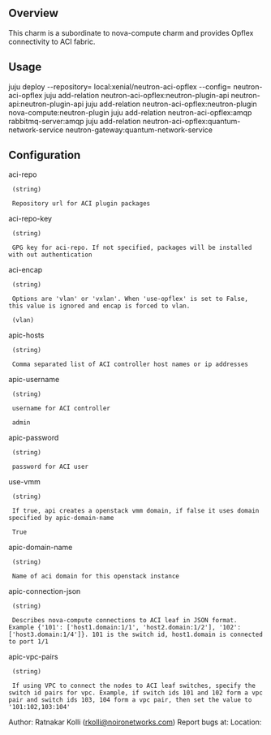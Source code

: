 Overview
--------

This charm is a subordinate to nova-compute charm and provides Opflex connectivity to ACI fabric.


Usage
-----

juju deploy --repository=<path> local:xenial/neutron-aci-opflex --config=<config> neutron-aci-opflex
juju add-relation neutron-aci-opflex:neutron-plugin-api neutron-api:neutron-plugin-api
juju add-relation neutron-aci-opflex:neutron-plugin nova-compute:neutron-plugin
juju add-relation neutron-aci-opflex:amqp rabbitmq-server:amqp
juju add-relation neutron-aci-opflex:quantum-network-service neutron-gateway:quantum-network-service


Configuration
-------------
aci-repo

     (string)

     Repository url for ACI plugin packages

aci-repo-key

     (string)

     GPG key for aci-repo. If not specified, packages will be installed with out authentication

aci-encap

     (string)

     Options are 'vlan' or 'vxlan'. When 'use-opflex' is set to False, this value is ignored and encap is forced to vlan.

     (vlan)

apic-hosts

     (string)

     Comma separated list of ACI controller host names or ip addresses

apic-username

     (string)

     username for ACI controller
 
     admin

apic-password

     (string)

     password for ACI user

use-vmm

     (string)

     If true, api creates a openstack vmm domain, if false it uses domain specified by apic-domain-name

     True

apic-domain-name

     (string)

     Name of aci domain for this openstack instance

apic-connection-json

     (string)

     Describes nova-compute connections to ACI leaf in JSON format. Example {'101': ['host1.domain:1/1', 'host2.domain:1/2'], '102':['host3.domain:1/4']}. 101 is the switch id, host1.domain is connected to port 1/1 

apic-vpc-pairs

     (string)
     
     If using VPC to connect the nodes to ACI leaf switches, specify the switch id pairs for vpc. Example, if switch ids 101 and 102 form a vpc pair and switch ids 103, 104 form a vpc pair, then set the value to '101:102,103:104'



Author: Ratnakar Kolli (rkolli@noironetworks.com)
Report bugs at: 
Location: 


